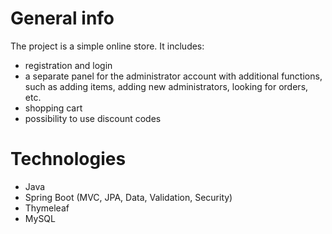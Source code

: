 # General info

The project is a simple online store. It includes:
* registration and login
* a separate panel for the administrator account with additional functions, such as adding items, adding new administrators, looking for orders, etc.
* shopping cart
* possibility to use discount codes

# Technologies

* Java
* Spring Boot (MVC, JPA, Data, Validation, Security)
* Thymeleaf
* MySQL
